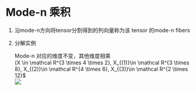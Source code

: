 # Mode-n 乘积
1.  沿mode-n方向将tensor分割得到的列向量称为该 tensor 的mode-n fibers  
      
    
2.  分解实例  
      
    Mode-n 对应的维度不变，其他维度相乘  
    (X \in \mathcal R^{3 \times 4 \times 2}, X_{(1)}\in \mathcal R^{3 \times 8}, X_{(2)}\in \mathcal R^{4 \times 6}, X_{(3)}\in \mathcal R^{2 \times 12}$  
    ![](paste-62e76b4d533c9464c1d371def7e72fb1b439bcef.jpg)
